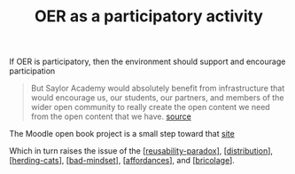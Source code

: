 ﻿---
backlinks:
- title: Herding Cats
  url: /memex/sense/Bricolage/herding-cats.html
title: OER as a participatory activity
---
If OER is participatory, then the environment should support and encourage participation

> But Saylor Academy would absolutely benefit from infrastructure that would encourage us, our students, our partners, and members of the wider open community to really create the open content we need from the open content that we have. [source](http://www.saylor.org/2016/04/blog-oer-as-a-participatory-activity/)

The Moodle open book project is a small step toward that [site](https://davidtjones.wordpress.com/research/the-moodle-open-book-module-project/)

Which in turn raises the issue of the [[reusability-paradox]], [[distribution]], [[herding-cats]], [[bad-mindset]], [[affordances]], and [[bricolage]].


[//begin]: # "Autogenerated link references for markdown compatibility"
[reusability-paradox]: ../Bricolage/reusability-paradox "Reusability Paradox"
[distribution]: ../Distribution/distribution "Distribution"
[herding-cats]: ../Bricolage/herding-cats "Herding Cats"
[bad-mindset]: ../CASA/bad-mindset "The BAD (Bricolage, Affordances, Distribution) mindset"
[affordances]: ../Affordances/affordances "Affordances"
[bricolage]: ../Bricolage/bricolage "Bricolage"
[//end]: # "Autogenerated link references"